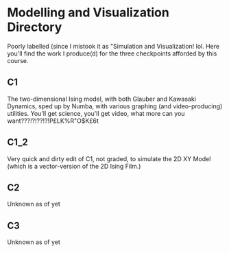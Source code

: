 # Modelling and Visualization Directory
Poorly labelled (since I mistook it as "Simulation and Visualization! lol. Here you'll find the work I produce(d) for the three checkpoints afforded by this course. 

## C1 
The two-dimensional Ising model, with both Glauber and Kawasaki Dynamics, sped up by Numba, with various graphing (and video-producing) utilities. You'll get science, you'll get video, what more can you want???!?!??!?!P£LK%R"O$K£6t

## C1_2
Very quick and dirty edit of C1, not graded, to simulate the 2D XY Model (which is a vector-version of the 2D Ising Film.) 

## C2 
Unknown as of yet

## C3 
Unknown as of yet 

